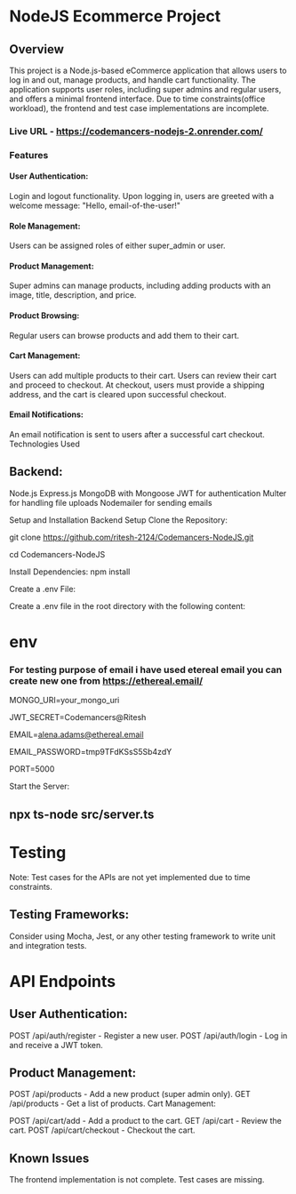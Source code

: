 # NodeJS Ecommerce Project
## Overview
This project is a Node.js-based eCommerce application that allows users to log in and out, manage products, and handle cart functionality. The application supports user roles, including super admins and regular users, and offers a minimal frontend interface. Due to time constraints(office workload), the frontend and test case implementations are incomplete.

### Live URL - https://codemancers-nodejs-2.onrender.com/


### Features
#### User Authentication:
Login and logout functionality.
Upon logging in, users are greeted with a welcome message: "Hello, email-of-the-user!"
#### Role Management:
Users can be assigned roles of either super_admin or user.
#### Product Management:
Super admins can manage products, including adding products with an image, title, description, and price.
#### Product Browsing:
Regular users can browse products and add them to their cart.
#### Cart Management:
Users can add multiple products to their cart.
Users can review their cart and proceed to checkout.
At checkout, users must provide a shipping address, and the cart is cleared upon successful checkout.
#### Email Notifications:
An email notification is sent to users after a successful cart checkout.
Technologies Used
## Backend:

Node.js
Express.js
MongoDB with Mongoose
JWT for authentication
Multer for handling file uploads
Nodemailer for sending emails


Setup and Installation
Backend Setup
Clone the Repository:

   
  
git clone https://github.com/ritesh-2124/Codemancers-NodeJS.git

cd Codemancers-NodeJS


Install Dependencies: 
npm install

Create a .env File:

Create a .env file in the root directory with the following content:

# env
  
### For testing purpose of email i have used etereal email you can create new one from https://ethereal.email/


MONGO_URI=your_mongo_uri

JWT_SECRET=Codemancers@Ritesh

EMAIL=alena.adams@ethereal.email

EMAIL_PASSWORD=tmp9TFdKSsS5Sb4zdY

PORT=5000

Start the Server:

## npx ts-node src/server.ts

# Testing
Note: Test cases for the APIs are not yet implemented due to time constraints.

## Testing Frameworks:
Consider using Mocha, Jest, or any other testing framework to write unit and integration tests.

# API Endpoints

## User Authentication:

POST /api/auth/register - Register a new user.
POST /api/auth/login - Log in and receive a JWT token.

## Product Management:

POST /api/products - Add a new product (super admin only).
GET /api/products - Get a list of products.
Cart Management:

POST /api/cart/add - Add a product to the cart.
GET /api/cart - Review the cart.
POST /api/cart/checkout - Checkout the cart.


## Known Issues
The frontend implementation is not complete.
Test cases are missing.
